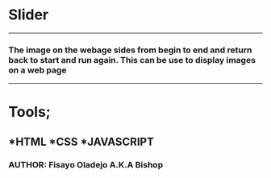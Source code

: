 # Slider
---
### The image on the webage sides from begin to end and return back to start and run again. This can be use to display images on a web page
---
# Tools;
*HTML
*CSS
*JAVASCRIPT
---
### AUTHOR: Fisayo Oladejo A.K.A Bishop 
